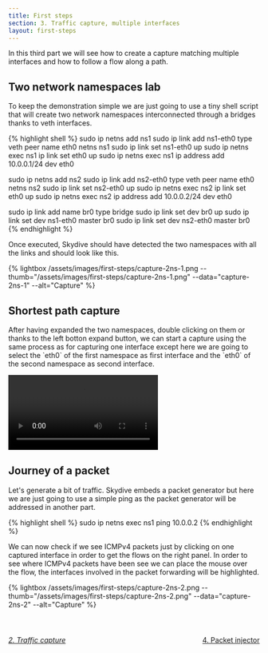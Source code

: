 ```yaml
---
title: First steps
section: 3. Traffic capture, multiple interfaces
layout: first-steps
---
```


<p>In this third part we will see how to create a capture matching multiple interfaces and how to follow a flow along a path.</p>
<h2>Two network namespaces lab</h2>
<p>
  To keep the demonstration simple we are just going to use a tiny shell script that will create two network namespaces interconnected through
  a bridges thanks to veth interfaces.
</p>

{% highlight shell %}
sudo ip netns add ns1
sudo ip link add ns1-eth0 type veth peer name eth0 netns ns1
sudo ip link set ns1-eth0 up
sudo ip netns exec ns1 ip link set eth0 up
sudo ip netns exec ns1 ip address add 10.0.0.1/24 dev eth0

sudo ip netns add ns2
sudo ip link add ns2-eth0 type veth peer name eth0 netns ns2
sudo ip link set ns2-eth0 up
sudo ip netns exec ns2 ip link set eth0 up
sudo ip netns exec ns2 ip address add 10.0.0.2/24 dev eth0

sudo ip link add name br0 type bridge
sudo ip link set dev br0 up
sudo ip link set dev ns1-eth0 master br0
sudo ip link set dev ns2-eth0 master br0
{% endhighlight %}

<p>
  Once executed, Skydive should have detected the two namespaces with all the links and should look like this.
</p>

<p>
{% lightbox /assets/images/first-steps/capture-2ns-1.png --thumb="/assets/images/first-steps/capture-2ns-1.png" --data="capture-2ns-1" --alt="Capture" %}
</p>

<h2>Shortest path capture</h2>

<p>
  After having expanded the two namespaces, double clicking on them or thanks to the left botton expand button, we can start a capture using the same
  process as for capturing one interface except here we are going to select the `eth0` of the first namespace as first interface and the `eth0` of the
  second namespace as second interface.
</p>

<p>
  <video poster="" preload="" controls="" loop="" controlslist="nodownload" src="/assets/videos/first-steps/capture-3.webm"></video>
<p>

<h2>Journey of a packet</h2>
<p>
  Let's generate a bit of traffic. Skydive embeds a packet generator but here we are just going to use a simple ping as the packet generator will be addressed in another
  part.
</p>

{% highlight shell %}
sudo ip netns exec ns1 ping 10.0.0.2
{% endhighlight %}

<p>
  We can now check if we see ICMPv4 packets just by clicking on one captured interface in order to get the flows on the right panel. In order to see
  where ICMPv4 packets have been see we can place the mouse over the flow, the interfaces involved in the packet forwarding will be highlighted.
</p>

<p>
  {% lightbox /assets/images/first-steps/capture-2ns-2.png --thumb="/assets/images/first-steps/capture-2ns-2.png" --data="capture-2ns-2" --alt="Capture" %}
</p>

<div style="margin-top: 40px;">
  <p style="float:left">
    <a href="/tutorials/first-steps-2.html"><i class="fa fa-chevron-left" aria-hidden="true"> 2. Traffic capture</i></a>
  </p>
  <p style="float:right">
    <a href="/tutorials/first-steps-4.html">4. Packet injector <i class="fa fa-chevron-right" aria-hidden="true"></i></a>
  </p>
</div>
